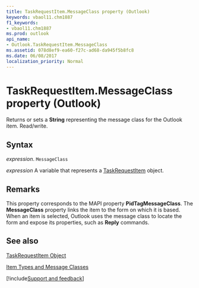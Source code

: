 ```yaml
---
title: TaskRequestItem.MessageClass property (Outlook)
keywords: vbaol11.chm1887
f1_keywords:
- vbaol11.chm1887
ms.prod: outlook
api_name:
- Outlook.TaskRequestItem.MessageClass
ms.assetid: 078d8ef9-ea60-f27c-ad68-da945f5b8fc8
ms.date: 06/08/2017
localization_priority: Normal
---
```



# TaskRequestItem.MessageClass property (Outlook)

Returns or sets a **String** representing the message class for the Outlook item. Read/write.


## Syntax

_expression_. `MessageClass`

_expression_ A variable that represents a [TaskRequestItem](Outlook.TaskRequestItem.md) object.


## Remarks

This property corresponds to the MAPI property  **PidTagMessageClass**. The **MessageClass** property links the item to the form on which it is based. When an item is selected, Outlook uses the message class to locate the form and expose its properties, such as **Reply** commands.


## See also


[TaskRequestItem Object](Outlook.TaskRequestItem.md)




[Item Types and Message Classes](../outlook/Concepts/Forms/item-types-and-message-classes.md)

[!include[Support and feedback](~/includes/feedback-boilerplate.md)]